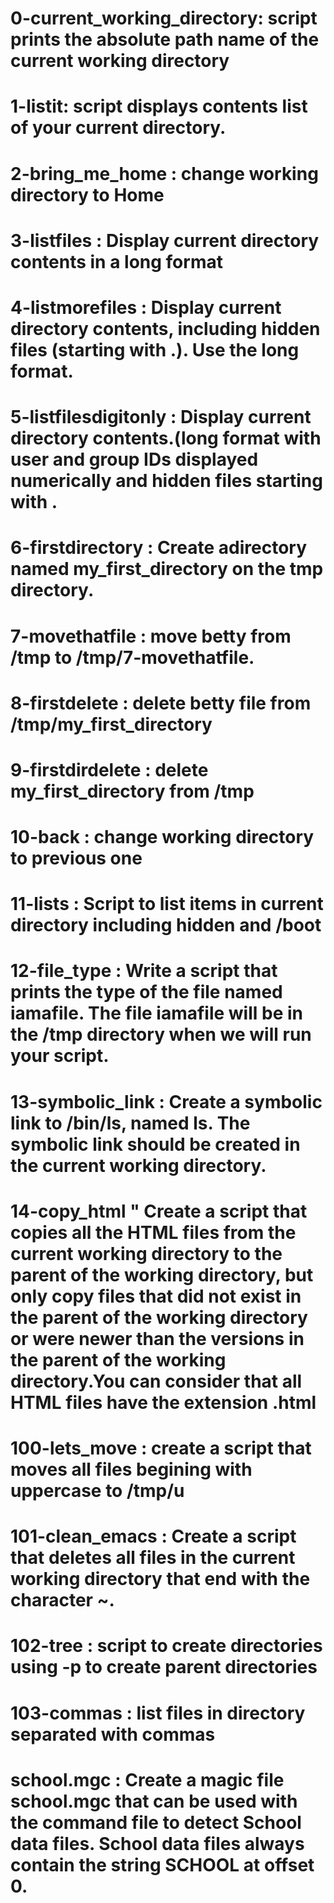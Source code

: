 # 0-current_working_directory: script prints the absolute path name of the current working directory

# 1-listit: script displays contents list of your current directory.

# 2-bring_me_home : change working directory to Home

# 3-listfiles : Display current directory contents in a long format

# 4-listmorefiles : Display current directory contents, including hidden files (starting with .). Use the long format.

# 5-listfilesdigitonly : Display current directory contents.(long format with user and group IDs displayed numerically and hidden files starting with .

# 6-firstdirectory : Create adirectory named my_first_directory on the tmp directory.

# 7-movethatfile : move betty from /tmp to /tmp/7-movethatfile.

# 8-firstdelete : delete betty file from /tmp/my_first_directory

# 9-firstdirdelete : delete my_first_directory from /tmp

# 10-back : change working directory to previous one

# 11-lists : Script to list items in current directory including hidden and /boot

# 12-file_type : Write a script that prints the type of the file named iamafile. The file iamafile will be in the /tmp directory when we will run your script.

# 13-symbolic_link : Create a symbolic link to /bin/ls, named __ls__. The symbolic link should be created in the current working directory.

# 14-copy_html " Create a script that copies all the HTML files from the current working directory to the parent of the working directory, but only copy files that did not exist in the parent of the working directory or were newer than the versions in the parent of the working directory.You can consider that all HTML files have the extension .html

# 100-lets_move : create a script that moves all files begining with uppercase to /tmp/u

# 101-clean_emacs : Create a script that deletes all files in the current working directory that end with the character ~.

# 102-tree : script to create directories using -p to create parent directories

# 103-commas : list files in directory separated with commas

# school.mgc : Create a magic file school.mgc that can be used with the command file to detect School data files. School data files always contain the string SCHOOL at offset 0.
